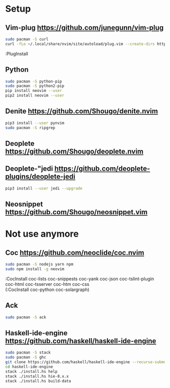 # Setup

## Vim-plug https://github.com/junegunn/vim-plug

``` sh
sudo pacman -S curl
curl -fLo ~/.local/share/nvim/site/autoload/plug.vim --create-dirs https://raw.githubusercontent.com/junegunn/vim-plug/master/plug.vim
```

:PlugInstall </br>

## Python

``` sh
sudo pacman -S python-pip
sudo pacman -S python2-pip
pip install neovim --user
pip2 install neovim --user
```

## Denite https://github.com/Shougo/denite.nvim

``` sh
pip3 install --user pynvim
sudo pacman -S ripgrep
```

## Deoplete https://github.com/Shougo/deoplete.nvim

## Deoplete-"jedi https://github.com/deoplete-plugins/deoplete-jedi

``` sh
pip3 install --user jedi --upgrade
```

## Neosnippet https://github.com/Shougo/neosnippet.vim

# Not use anymore 

## Coc https://github.com/neoclide/coc.nvim

``` sh
sudo pacman -S nodejs yarn npm
sudo npm install -g neovim
```

:CocInstall coc-lists coc-snippests coc-yank coc-json coc-tslint-plugin coc-html coc-tsserver coc-htm coc-css </br>
(:CocInstall coc-python coc-solargraph) </br>

## Ack

``` sh
sudo pacman -S ack
```


## Haskell-ide-engine https://github.com/haskell/haskell-ide-engine

``` sh
sudo pacman -S stack
sudo pacman -S ghc
git clone https://github.com/haskell/haskell-ide-engine --recurse-submodules
cd haskell-ide-engine
stack ./install.hs help
stack ./install.hs hie-8.x.x
stack ./install.hs build-data
 ```
